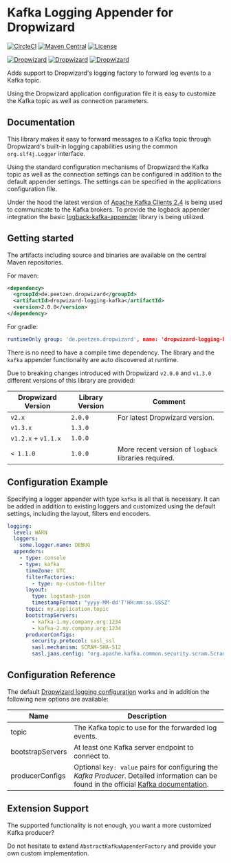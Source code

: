 # Kafka Logging Appender for Dropwizard
[![CircleCI](https://img.shields.io/circleci/build/gh/peetzen/dropwizard-logging-kafka)](https://circleci.com/gh/peetzen/dropwizard-logging-kafka)
[![Maven Central](https://img.shields.io/maven-central/v/de.peetzen.dropwizard/dropwizard-logging-kafka/2)](https://search.maven.org/artifact/de.peetzen.dropwizard/dropwizard-logging-kafka)
[![License](https://img.shields.io/github/license/peetzen/dropwizard-logging-kafka)](http://www.apache.org/licenses/LICENSE-2.0.html)

[![Dropwizard](https://img.shields.io/badge/dropwizard-v1.x-green)](https://github.com/dropwizard/dropwizard)
[![Dropwizard](https://img.shields.io/badge/dropwizard-v1.3.x-green)](https://github.com/dropwizard/dropwizard)
[![Dropwizard](https://img.shields.io/badge/dropwizard-v2.x-green)](https://github.com/dropwizard/dropwizard)

Adds support to Dropwizard's logging factory to forward log events to a Kafka topic.

Using the Dropwizard application configuration file it is easy to customize the Kafka topic as well as connection parameters.

## Documentation
This library makes it easy to forward messages to a Kafka topic through Dropwizard's built-in logging capabilities using the common `org.slf4j.Logger` interface.

Using the standard configuration mechanisms of Dropwizard the Kafka topic as well as the connection settings can be configured in addition to the default appender settings. The settings can be specified in the applications configuration file.

Under the hood the latest version of [Apache Kafka Clients 2.4](https://www.apache.org/dist/kafka/2.4.0/RELEASE_NOTES.html) is being used to communicate to the Kafka brokers. To provide the logback appender integration the basic [logback-kafka-appender](https://github.com/danielwegener/logback-kafka-appender) library is being utilized.

## Getting started
The artifacts including source and binaries are available on the central Maven repositories.

For maven: 
```xml
<dependency>
  <groupId>de.peetzen.dropwizard</groupId>
  <artifactId>dropwizard-logging-kafka</artifactId>
  <version>2.0.0</version>
</dependency>
```

For gradle:
```yaml
runtimeOnly group: 'de.peetzen.dropwizard', name: 'dropwizard-logging-kafka', version: '2.0.0'
```

There is no need to have a compile time dependency. The library and the `kafka` appender functionality are auto discovered at runtime.

Due to breaking changes introduced with Dropwizard `v2.0.0` and `v1.3.0` different versions of this library are provided:

| Dropwizard Version  | Library Version | Comment                                              |
|---------------------|-----------------|------------------------------------------------------|
| `v2.x`              | `2.0.0`         | For latest Dropwizard version.                       |
| `v1.3.x`            | `1.3.0`         |                                                      |
| `v1.2.x` + `v1.1.x` | `1.0.0`         |                                                      |
| `< 1.1.0`           | `1.0.0`         | More recent version of `logback` libraries required. |

## Configuration Example
Specifying a logger appender with type `kafka` is all that is necessary. It can be added in addition to existing loggers and customized using the default settings, including the layout, filters end encoders.

```yaml
logging:
  level: WARN
  loggers:
    some.logger.name: DEBUG
  appenders:
    - type: console
    - type: kafka
      timeZone: UTC
      filterFactories:
        - type: my-custom-filter
      layout:
        type: logstash-json
        timestampFormat: "yyyy-MM-dd'T'HH:mm:ss.SSSZ"
      topic: my.application.topic
      bootstrapServers:
        - kafka-1.my.company.org:1234
        - kafka-2.my.company.org:1234
      producerConfigs:
        security.protocol: sasl_ssl
        sasl.mechanism: SCRAM-SHA-512
        sasl.jaas.config: "org.apache.kafka.common.security.scram.ScramLoginModule required username=\"<username>\" password=\"<password>\";"
```

## Configuration Reference

The default [Dropwizard logging configuration](https://www.dropwizard.io/en/stable/manual/configuration.html#logging) works and in addition the following new options are available:

| Name             | Description                                                                                                                                                                                            |
|------------------|--------------------------------------------------------------------------------------------------------------------------------------------------------------------------------------------------------|
| topic            | The Kafka topic to use for the forwarded log events.                                                                                                                                                   |
| bootstrapServers | At least one Kafka server endpoint to connect to.                                                                                                                                                      |
| producerConfigs  | Optional `key: value` pairs for configuring the _Kafka Producer_. Detailed information can be found in the official [Kafka documentation](http://kafka.apache.org/documentation.html#producerconfigs). |

## Extension Support
The supported functionality is not enough, you want a more customized Kafka producer?

Do not hesitate to extend `AbstractKafkaAppenderFactory` and provide your own custom implementation.